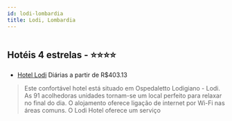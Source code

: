 ```yaml
---
id: lodi-lombardia
title: Lodi, Lombardia
---
```


<center><img src="http://www.hotelresb2b.com/images/hoteles/264950_foto_1.jpg" alt="" /></center>


## Hotéis 4 estrelas - ⭐️⭐️⭐️⭐️

-    [Hotel Lodi](https://www.hurb.com/hoteis/lodi/hotel-lodi-JNP-JP120678?cmp=18055) Diárias a partir de R$403.13
   > Este confortável hotel está situado em Ospedaletto Lodigiano - Lodi. As 91 acolhedoras unidades tornam-se um local perfeito para relaxar no final do dia. O alojamento oferece ligação de internet por Wi-Fi nas áreas comuns. O Lodi Hotel oferece um serviço 
